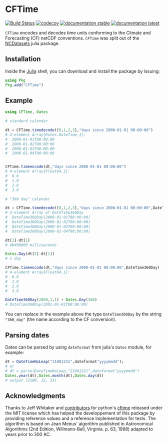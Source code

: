 # CFTime

[![Build Status](https://github.com/JuliaGeo/CFTime.jl/actions/workflows/ci.yml/badge.svg)](https://github.com/JuliaGeo/CFTime.jl/actions)
[![codecov](https://codecov.io/gh/JuliaGeo/CFTime.jl/graph/badge.svg?token=A6XMcOvIFr)](https://codecov.io/gh/JuliaGeo/CFTime.jl)
[![documentation stable](https://img.shields.io/badge/docs-stable-blue.svg)](https://juliageo.github.io/CFTime.jl/stable/)
[![documentation latest](https://img.shields.io/badge/docs-latest-blue.svg)](https://juliageo.github.io/CFTime.jl/latest/)


`CFTime` encodes and decodes time units conforming to the Climate and Forecasting (CF) netCDF conventions.
`CFTime` was split out of the [NCDatasets](https://github.com/Alexander-Barth/NCDatasets.jl) julia package.


## Installation

Inside the [Julia](https://julialang.org/) shell, you can download and install the package by issuing:

```julia
using Pkg
Pkg.add("CFTime")
```

## Example

```julia
using CFTime, Dates

# standard calendar

dt = CFTime.timedecode([0,1,2,3],"days since 2000-01-01 00:00:00")
# 4-element Array{Dates.DateTime,1}:
#  2000-01-01T00:00:00
#  2000-01-02T00:00:00
#  2000-01-03T00:00:00
#  2000-01-04T00:00:00


CFTime.timeencode(dt,"days since 2000-01-01 00:00:00")
# 4-element Array{Float64,1}:
#  0.0
#  1.0
#  2.0
#  3.0

# "360 day" calendar

dt = CFTime.timedecode([0,1,2,3],"days since 2000-01-01 00:00:00",DateTime360Day)
# 4-element Array of DateTime360Day
#  DateTime360Day(2000-01-01T00:00:00)
#  DateTime360Day(2000-01-02T00:00:00)
#  DateTime360Day(2000-01-03T00:00:00)
#  DateTime360Day(2000-01-04T00:00:00)

dt[2]-dt[1]
# 86400000 milliseconds

Dates.Day(dt[2]-dt[1])
# 1 day

CFTime.timeencode(dt,"days since 2000-01-01 00:00:00",DateTime360Day)
# 4-element Array{Float64,1}:
#  0.0
#  1.0
#  2.0
#  3.0

DateTime360Day(2000,1,1) + Dates.Day(360)
# DateTime360Day(2001-01-01T00:00:00)
```


You can replace in the example above the type `DateTime360Day` by the string `"360_day"` (the name according to the CF conversion).

## Parsing dates

Dates can be parsed by using `dateformat` from julia's `Dates` module, for example:

```julia
dt = DateTimeNoLeap("21001231",dateformat"yyyymmdd");
# or
# dt = parse(DateTimeNoLeap,"21001231",dateformat"yyyymmdd")
Dates.year(dt),Dates.month(dt),Dates.day(dt)
# output (2100, 12, 31)
```

## Acknowledgments

Thanks to Jeff Whitaker and [contributors](https://github.com/Unidata/cftime/graphs/contributors) for python's [cftime](https://github.com/Unidata/cftime) released under the MIT license which has helped the developpement of this package by providing reference values and a reference implementation for tests. The algorithm is based on Jean Meeus' algorithm published in Astronomical Algorithms (2nd Edition, Willmann-Bell,  Virginia. p. 63, 1998) adapted to years prior to 300 AC.
